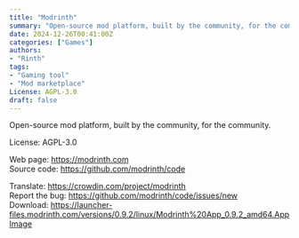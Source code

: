 ```yaml
---
title: "Modrinth"
summary: "Open-source mod platform, built by the community, for the community."
date: 2024-12-26T00:41:00Z
categories: ["Games"]
authors:
- "Rinth"
tags: 
- "Gaming tool"
- "Mod marketplace"
License: AGPL-3.0
draft: false
---
```


Open-source mod platform, built by the community, for the community.

License: AGPL-3.0

Web page: <https://modrinth.com>  
Source code: <https://github.com/modrinth/code>

Translate: <https://crowdin.com/project/modrinth>  
Report the bug: <https://github.com/modrinth/code/issues/new>  
Download: <https://launcher-files.modrinth.com/versions/0.9.2/linux/Modrinth%20App_0.9.2_amd64.AppImage>
